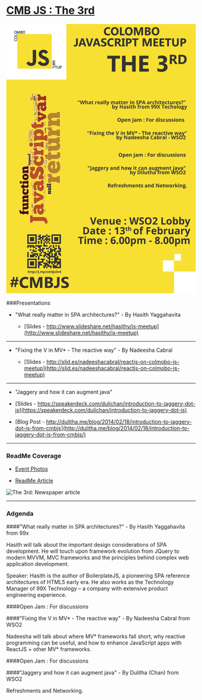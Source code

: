 [CMB JS : The 3rd](http://www.meetup.com/Colombo-JS-Meetup/events/163220432/)
==================

![The 3rd](https://raw.githubusercontent.com/CMBJS/Meetups/master/February%20-%202014/js3.png)


###Presentations

* "What really matter in SPA architectures?" - By Hasith Yaggahavita

   * [Slides -  http://www.slideshare.net/hasithy/js-meetup](http://www.slideshare.net/hasithy/js-meetup)

-----
     
* "Fixing the V in MV* - The reactive way" - By Nadeesha Cabral

   * [Slides - http://slid.es/nadeeshacabral/reactjs-on-colmobo-js-meetup](http://slid.es/nadeeshacabral/reactjs-on-colmobo-js-meetup)


-----

* "Jaggery and how it can augment java"

 * [Slides - https://speakerdeck.com/dulichan/introduction-to-jaggery-dot-js](https://speakerdeck.com/dulichan/introduction-to-jaggery-dot-js)
 
 * [Blog Post - http://dulitha.me/blog/2014/02/18/introduction-to-jaggery-dot-js-from-cmbjs](http://dulitha.me/blog/2014/02/18/introduction-to-jaggery-dot-js-from-cmbjs/)
		

----

### ReadMe Coverage



* [Event Photos](https://www.facebook.com/media/set/?set=a.607158065999735.1073741880.296537027061842&type=1)

* [ReadMe Article](http://readme.lk/cmb-js/)

![The 3rd: Newspaper article](https://raw.githubusercontent.com/CMBJS/Meetups/master/February%20-%202014/newspaper.png)


----

### Adgenda

####"What really matter in SPA architectures?" - By Hasith Yaggahavita from 99x

Hasith will talk about the important design considerations of SPA development. 
He will touch upon framework evolution from JQuery to modern MVVM, MVC frameworks 
and the principles behind complex web application development.

Speaker: Hasith is the author of BoilerplateJS, a pioneering SPA reference 
architectures of HTML5 early era. He also works as the Technology Manager of 
99X Technology – a company with extensive product engineering experience.


####Open Jam : For discussions 



####"Fixing the V in MV* - The reactive way" - By Nadeesha Cabral from WSO2

Nadeesha will talk about where MV* frameworks fall short, why reactive programming 
can be useful, and how to enhance JavaScript apps with ReactJS + other MV* frameworks.


####Open Jam : For discussions 


####"Jaggery and how it can augment java" - By Dulitha (Chan) from WSO2



Refreshments and Networking.
